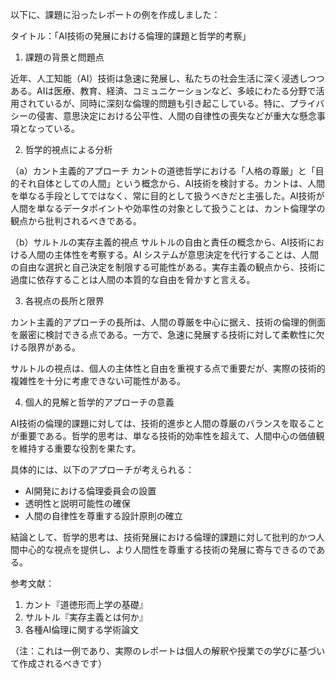以下に、課題に沿ったレポートの例を作成しました：

タイトル：「AI技術の発展における倫理的課題と哲学的考察」

1. 課題の背景と問題点

近年、人工知能（AI）技術は急速に発展し、私たちの社会生活に深く浸透しつつある。AIは医療、教育、経済、コミュニケーションなど、多岐にわたる分野で活用されているが、同時に深刻な倫理的問題も引き起こしている。特に、プライバシーの侵害、意思決定における公平性、人間の自律性の喪失などが重大な懸念事項となっている。

2. 哲学的視点による分析

（a）カント主義的アプローチ
カントの道徳哲学における「人格の尊厳」と「目的それ自体としての人間」という概念から、AI技術を検討する。カントは、人間を単なる手段としてではなく、常に目的として扱うべきだと主張した。AI技術が人間を単なるデータポイントや効率性の対象として扱うことは、カント倫理学の観点から批判されるべきである。

（b）サルトルの実存主義的視点
サルトルの自由と責任の概念から、AI技術における人間の主体性を考察する。AI システムが意思決定を代行することは、人間の自由な選択と自己決定を制限する可能性がある。実存主義の観点から、技術に過度に依存することは人間の本質的な自由を脅かすと言える。

3. 各視点の長所と限界

カント主義的アプローチの長所は、人間の尊厳を中心に据え、技術の倫理的側面を厳密に検討できる点である。一方で、急速に発展する技術に対して柔軟性に欠ける限界がある。

サルトルの視点は、個人の主体性と自由を重視する点で重要だが、実際の技術的複雑性を十分に考慮できない可能性がある。

4. 個人的見解と哲学的アプローチの意義

AI技術の倫理的課題に対しては、技術的進歩と人間の尊厳のバランスを取ることが重要である。哲学的思考は、単なる技術的効率性を超えて、人間中心の価値観を維持する重要な役割を果たす。

具体的には、以下のアプローチが考えられる：
- AI開発における倫理委員会の設置
- 透明性と説明可能性の確保
- 人間の自律性を尊重する設計原則の確立

結論として、哲学的思考は、技術発展における倫理的課題に対して批判的かつ人間中心的な視点を提供し、より人間性を尊重する技術の発展に寄与できるのである。

参考文献：
1. カント『道徳形而上学の基礎』
2. サルトル『実存主義とは何か』
3. 各種AI倫理に関する学術論文

（注：これは一例であり、実際のレポートは個人の解釈や授業での学びに基づいて作成されるべきです）